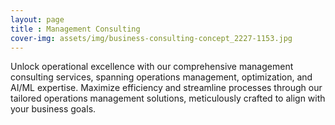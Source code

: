 ```yaml
---
layout: page
title : Management Consulting
cover-img: assets/img/business-consulting-concept_2227-1153.jpg
---
```

Unlock operational excellence with our comprehensive management consulting services, spanning operations management, optimization, and AI/ML expertise.
Maximize efficiency and streamline processes through our tailored operations management solutions, meticulously crafted to align with your business goals.

